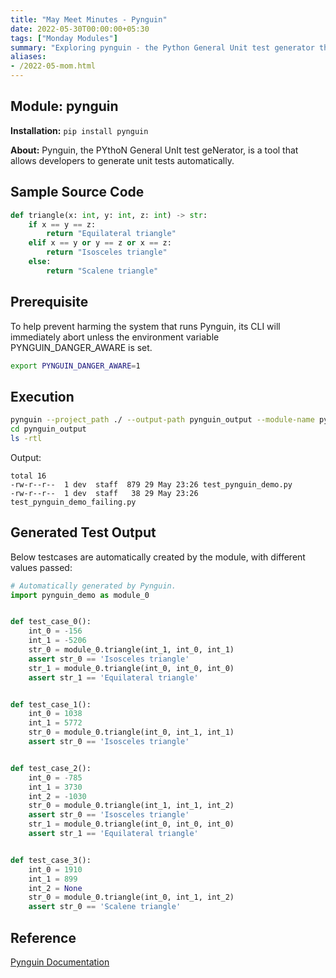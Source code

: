 ```yaml
---
title: "May Meet Minutes - Pynguin"
date: 2022-05-30T00:00:00+05:30
tags: ["Monday Modules"]
summary: "Exploring pynguin - the Python General Unit test generator that automatically creates unit tests"
aliases:
- /2022-05-mom.html
---
```


## Module: pynguin

**Installation:** `pip install pynguin`

**About:**
Pynguin, the PYthoN General UnIt test geNerator, is a tool that allows developers to generate unit tests automatically.

## Sample Source Code

```python
def triangle(x: int, y: int, z: int) -> str:
    if x == y == z:
        return "Equilateral triangle"
    elif x == y or y == z or x == z:
        return "Isosceles triangle"
    else:
        return "Scalene triangle"
```

## Prerequisite

To help prevent harming the system that runs Pynguin, its CLI will immediately abort unless the environment variable PYNGUIN_DANGER_AWARE is set.

```bash
export PYNGUIN_DANGER_AWARE=1
```

## Execution

```bash
pynguin --project_path ./ --output-path pynguin_output --module-name pynguin_demo
cd pynguin_output 
ls -rtl
```

Output:

```text
total 16
-rw-r--r--  1 dev  staff  879 29 May 23:26 test_pynguin_demo.py
-rw-r--r--  1 dev  staff   38 29 May 23:26 test_pynguin_demo_failing.py
```

## Generated Test Output

Below testcases are automatically created by the module, with different values passed:

```python
# Automatically generated by Pynguin.
import pynguin_demo as module_0


def test_case_0():
    int_0 = -156
    int_1 = -5206
    str_0 = module_0.triangle(int_1, int_0, int_1)
    assert str_0 == 'Isosceles triangle'
    str_1 = module_0.triangle(int_0, int_0, int_0)
    assert str_1 == 'Equilateral triangle'


def test_case_1():
    int_0 = 1038
    int_1 = 5772
    str_0 = module_0.triangle(int_0, int_1, int_1)
    assert str_0 == 'Isosceles triangle'


def test_case_2():
    int_0 = -785
    int_1 = 3730
    int_2 = -1030
    str_0 = module_0.triangle(int_1, int_1, int_2)
    assert str_0 == 'Isosceles triangle'
    str_1 = module_0.triangle(int_0, int_0, int_0)
    assert str_1 == 'Equilateral triangle'


def test_case_3():
    int_0 = 1910
    int_1 = 899
    int_2 = None
    str_0 = module_0.triangle(int_0, int_1, int_2)
    assert str_0 == 'Scalene triangle'
```

## Reference

[Pynguin Documentation](https://pynguin.readthedocs.io/en/latest/user/quickstart.html)
